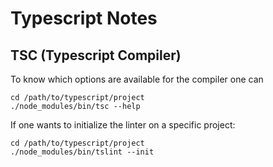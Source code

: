 # Typescript Notes

## TSC (Typescript Compiler)

To know which options are available for the compiler one can

```shell
cd /path/to/typescript/project
./node_modules/bin/tsc --help
```

If one wants to initialize the linter on a specific project: 

```shell
cd /path/to/typescript/project
./node_modules/bin/tslint --init
```
